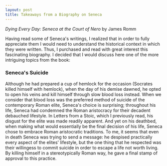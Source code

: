 ```yaml
---
layout: post
title: Takeaways from a Biography on Seneca
---
```


*Dying Every Day: Seneca at the Court of Nero* by James Romm


Having read some of Seneca's writings, I realized that in order to fully appreciate them I would need to understand the historical context in which they were written. Thus, I purchased and read with great interest this fascinating biography. I decided that I would discuss here one of the more intriguing topics from the book:

### Seneca's Suicide

Although he had prepared a cup of hemlock for the occasion (Socrates killed himself with hemlock), when the day of his demise dawned, he opted to open his veins and kill himself through slow blood loss instead. When we consider that blood loss was the preferred method of suicide of the contemporary Roman elite, Seneca's choice is surprising; throughout his life, Seneca had condemned the Roman aristocracy for their decadent debauched lifestyle. In Letters from a Stoic, which I previously read, his disgust for the elite was made readily apparent. And yet on his deathbed, when making what would essentially be the final decision of his life, Seneca chose to embrace Roman aristocratic traditions. To me, it seems that even in death Seneca was trying to send a message: he despised practically every aspect of the elites' lifestyle, but the one thing that he respected was their willingess to commit suicide in order to escape a life not worth living. By killing himself in a stereotypically Roman way, he gave a final stamp of approval to this practice.
